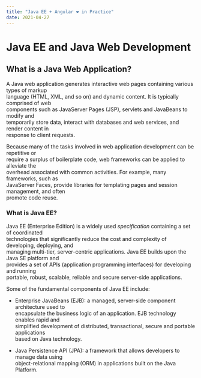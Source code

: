 ```yaml
---
title: "Java EE + Angular ❤️ in Practice"
date: 2021-04-27
---
```


# Java EE and Java Web Development

## What is a Java Web Application?

A Java web application generates interactive web pages containing various types of markup<br />
language (HTML, XML, and so on) and dynamic content. It is typically comprised of web<br />
components such as JavaServer Pages (JSP), servlets and JavaBeans to modify and<br />
temporarily store data, interact with databases and web services, and render content in<br />
response to client requests.

Because many of the tasks involved in web application development can be repetitive or<br />
require a surplus of boilerplate code, web frameworks can be applied to alleviate the<br />
overhead associated with common activities. For example, many frameworks, such as<br />
JavaServer Faces, provide libraries for templating pages and session management, and often<br />
promote code reuse.

### What is Java EE?

Java EE (Enterprise Edition) is a widely used _specification_ containing a set of coordinated<br />
technologies that significantly reduce the cost and complexity of developing, deploying, and<br />
managing multi-tier, server-centric applications. Java EE builds upon the Java SE platform and<br />
provides a set of APIs (application programming interfaces) for developing and running<br />
portable, robust, scalable, reliable and secure server-side applications.

Some of the fundamental components of Java EE include:

- Enterprise JavaBeans (EJB): a managed, server-side component architecture used to<br />
encapsulate the business logic of an application. EJB technology enables rapid and<br />
simplified development of distributed, transactional, secure and portable applications<br />
based on Java technology.

- Java Persistence API (JPA): a framework that allows developers to manage data using<br />
object-relational mapping (ORM) in applications built on the Java Platform.
